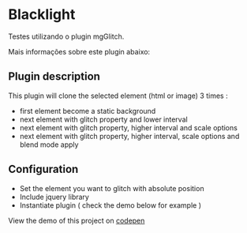 # Blacklight
Testes utilizando o plugin mgGlitch.

Mais informações sobre este plugin abaixo:
## Plugin description

This plugin will clone the selected element (html or image) 3 times :
   - first element become a static background
   - next element with glitch property and lower interval
   - next element with glitch property, higher interval and scale options
   - next element with glitch property, higher interval, scale options and blend mode apply 

## Configuration
- Set the element you want to glitch with absolute position
- Include jquery library
- Instantiate plugin ( check the demo below for example )

View the demo of this project on [codepen](http://codepen.io/hmongouachon/pen/LZGwWY)
